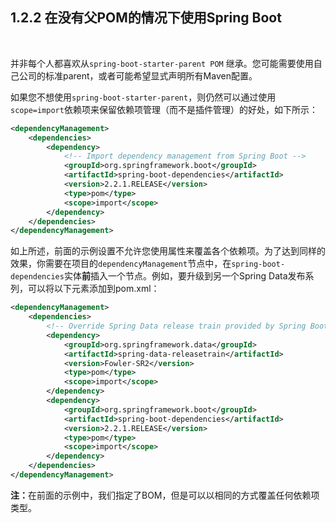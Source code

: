 <h2>1.2.2 在没有父POM的情况下使用Spring Boot</h2><br>

并非每个人都喜欢从```spring-boot-starter-parent POM``` 继承。您可能需要使用自己公司的标准parent，或者可能希望显式声明所有Maven配置。

如果您不想使用```spring-boot-starter-parent```，则仍然可以通过使用```scope=import```依赖项来保留依赖项管理（而不是插件管理）的好处，如下所示：

```xml
<dependencyManagement>
    <dependencies>
        <dependency>
            <!-- Import dependency management from Spring Boot -->
            <groupId>org.springframework.boot</groupId>
            <artifactId>spring-boot-dependencies</artifactId>
            <version>2.2.1.RELEASE</version>
            <type>pom</type>
            <scope>import</scope>
        </dependency>
    </dependencies>
</dependencyManagement>
```

如上所述，前面的示例设置不允许您使用属性来覆盖各个依赖项。为了达到同样的效果，你需要在项目的```dependencyManagement```节点中，在```spring-boot-dependencies```实体<b>前</b>插入一个节点。例如，要升级到另一个Spring Data发布系列，可以将以下元素添加到pom.xml：

```xml
<dependencyManagement>
    <dependencies>
        <!-- Override Spring Data release train provided by Spring Boot -->
        <dependency>
            <groupId>org.springframework.data</groupId>
            <artifactId>spring-data-releasetrain</artifactId>
            <version>Fowler-SR2</version>
            <type>pom</type>
            <scope>import</scope>
        </dependency>
        <dependency>
            <groupId>org.springframework.boot</groupId>
            <artifactId>spring-boot-dependencies</artifactId>
            <version>2.2.1.RELEASE</version>
            <type>pom</type>
            <scope>import</scope>
        </dependency>
    </dependencies>
</dependencyManagement>
```

<b>注：</b>在前面的示例中，我们指定了BOM，但是可以以相同的方式覆盖任何依赖项类型。
